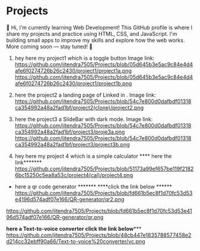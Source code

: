 # Projects
👋 Hi, I'm currently learning Web Development! This GitHub profile is where I share my projects and practice using HTML, CSS, and JavaScript. I'm building small apps to improve my skills and explore how the web works. More coming soon — stay tuned! 🚀

1.  hey here my project1 which is a toggle button
Image link: https://github.com/jitendra7505/Projects/blob/05d645b3e5ac9c84e4d4afe6f0274726b26c2430/project1/project1a.png
      https://github.com/jitendra7505/Projects/blob/05d645b3e5ac9c84e4d4afe6f0274726b26c2430/project1/project1b.png

2.  here the project2 a landing page of Linked in .
Image link: https://github.com/jitendra7505/Projects/blob/54c7e800d0dafbdf01318ca354992a48a2fad1bf/project2(clone)/project2.png


3. here the project3 a SlideBar with dark mode.
Image link: https://github.com/jitendra7505/Projects/blob/54c7e800d0dafbdf01318ca354992a48a2fad1bf/project3/proje3a.png
           https://github.com/jitendra7505/Projects/blob/54c7e800d0dafbdf01318ca354992a48a2fad1bf/project3/project3b.png

4. hey here my project 4 which is a simple calculator 
**** here the link*******
https://github.com/jitendra7505/Projects/blob/51173a99ef657be119f21826bc15250c5ea8a53c/project4(cal)/project4.png

* here a qr code generator *******
  ****click the link below ****** 
https://github.com/jitendra7505/Projects/blob/fd661b5ec8f1d70fc53d53e4196d574adf07e166/QR-generator/qr2.png

https://github.com/jitendra7505/Projects/blob/fd661b5ec8f1d70fc53d53e4196d574adf07e166/QR-generator/qr.png


**here a Text-to-voice converter
******click the link below***********
https://github.com/jitendra7505/Projects/blob/48cb447e1835788577458e2d214cc32ebff90a66/Text-to-voice%20converter/vc.png
